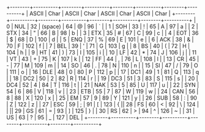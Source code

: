 +--------+----------+--------+----------+--------+----------+--------+----------+
| ASCII  | Char     | ASCII  | Char     | ASCII  | Char     | ASCII  | Char     |
+--------+----------+--------+----------+--------+----------+--------+----------+
| 0      | NUL      | 32     | (space)  | 64     | @        | 96     | `        |
| 1      | SOH      | 33     | !        | 65     | A        | 97     | a        |
| 2      | STX      | 34     | "        | 66     | B        | 98     | b        |
| 3      | ETX      | 35     | #        | 67     | C        | 99     | c        |
| 4      | EOT      | 36     | $        | 68     | D        | 100    | d        |
| 5      | ENQ      | 37     | %        | 69     | E        | 101    | e        |
| 6      | ACK      | 38     | &        | 70     | F        | 102    | f        |
| 7      | BEL      | 39     | '        | 71     | G        | 103    | g        |
| 8      | BS       | 40     | (        | 72     | H        | 104    | h        |
| 9      | HT       | 41     | )        | 73     | I        | 105    | i        |
| 10     | LF       | 42     | *        | 74     | J        | 106    | j        |
| 11     | VT       | 43     | +        | 75     | K        | 107    | k        |
| 12     | FF       | 44     | ,        | 76     | L        | 108    | l        |
| 13     | CR       | 45     | -        | 77     | M        | 109    | m        |
| 14     | SO       | 46     | .        | 78     | N        | 110    | n        |
| 15     | SI       | 47     | /        | 79     | O        | 111    | o        |
| 16     | DLE      | 48     | 0        | 80     | P        | 112    | p        |
| 17     | DC1      | 49     | 1        | 81     | Q        | 113    | q        |
| 18     | DC2      | 50     | 2        | 82     | R        | 114    | r        |
| 19     | DC3      | 51     | 3        | 83     | S        | 115    | s        |
| 20     | DC4      | 52     | 4        | 84     | T        | 116    | t        |
| 21     | NAK      | 53     | 5        | 85     | U        | 117    | u        |
| 22     | SYN      | 54     | 6        | 86     | V        | 118    | v        |
| 23     | ETB      | 55     | 7        | 87     | W        | 119    | w        |
| 24     | CAN      | 56     | 8        | 88     | X        | 120    | x        |
| 25     | EM       | 57     | 9        | 89     | Y        | 121    | y        |
| 26     | SUB      | 58     | :        | 90     | Z        | 122    | z        |
| 27     | ESC      | 59     | ;        | 91     | [        | 123    | {        || 28     | FS       | 60     | <        | 92     | \        | 124    | |        || 29     | GS       | 61     | =        | 93     | ]        | 125    | }        |
| 30     | RS       | 62     | >        | 94     | ^        | 126    | ~        |
| 31     | US       | 63     | ?        | 95     | _        | 127    | DEL      |
+--------+----------+--------+----------+--------+----------+--------+----------+
